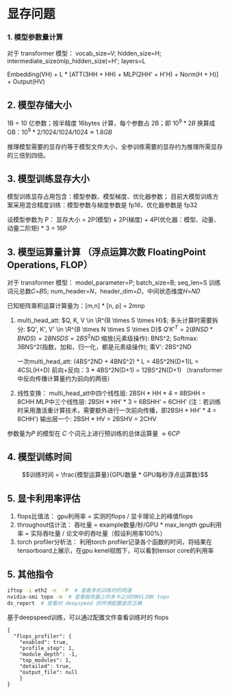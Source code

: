 # 显存问题

### 1. 模型参数量计算
对于 transformer 模型：
vocab_size=V; hidden_size=H; intermediate_size(mlp_hidden_size)=H'; layers=L

Embedding(VH) + L * [ATT(3HH + HH) + MLP(2HH' + H'H) + Norm(H + H)] + Output(HV)

## 2. 模型存储大小
1B = 10 亿参数；按半精度 16bytes 计算，每个参数占 2B；即 $10^9 * 2B$
换算成GB：$10^9 * 2 / 1024 / 1024 / 1024 \approx 1.8 GB$ 

推理模型需要的显存约等于模型文件大小，全参训练需要的显存约为推理所需显存的三倍到四倍。

## 3. 模型训练显存大小
模型训练显存占用包含：模型参数、模型梯度、优化器参数；
目前大模型训练方案采用混合精度训练：模型参数与梯度参数是 fp16，优化器参数是 fp32 

设模型参数为 P：
显存大小 = 2P(模型) + 2P(梯度) + 4P(优化器：模型、动量、动量二阶矩) * 3 = 16P

## 3. 模型运算量计算 （浮点运算次数 FloatingPoint Operations, FLOP）
对于 transformer 模型：
model_parameter=P; batch_size=B; seq_len=S
训练词元总数𝐶=𝐵S; num_header=𝑁，header_dim=𝐷，中间状态维度𝐻=𝑁𝐷

已知矩阵乘积运算计算量为：[m,n] * [n, p] = 2mnp

1. multi_head_att: 
   $Q, K, V \in \R^{B \times S \times H}$; 多头计算时需要拆分: $Q', K', V' \in \R^{B \times N \times S \times D}$
    $Q'K'^T = 2(BNSD * BNDS) =  2BNSDS = 2BS^2ND$
    缩放(元素级操作): BNS^2; Softmax: 3BNS^2(指数，加和，归一化，都是元素级操作); 乘V': 2BS^2ND

   一次multi_head_att: (4BS^2ND + 4BNS^2) * L = 4BS^2N(D+1)L = 4CSL(H+D)
   前向+反向：3 * 4BS^2N(D+1) = 12BS^2N(D+1)  （transformer中反向传播计算量约为前向的两倍）

2. 线性变换：
   multi_head_att中四个线性层: 2BSH * HH * 4 = 8BSHH = 8CHH
   MLP中三个线性层: 2BSH * HH’ * 3 = 6BSHH‘ = 6CHH'
   (注：若训练时采用激活重计算技术，需要额外进行一次前向传播，即2BSH * HH’ * 4 = 8CHH')
   输出层一个: 2BSH * HV = 2BSHV = 2CHV

参数量为𝑃 的模型在 𝐶 个词元上进行预训练的总体运算量 $\approx 6CP$ 

## 4. 模型训练时间
$$训练时间 = \frac{模型运算量}{GPU数量 * GPU每秒浮点运算数}$$

## 5. 显卡利用率评估
1. flops比值法： 
   gpu利用率 = 实测的flops / 显卡理论上的峰值flops
2. throughout估计法：
   吞吐量 = example数量/秒/GPU * max_length
   gpu利用率 = 实际吞吐量 / 论文中的吞吐量（假设利用率100%）
3. torch profiler分析法：
   利用torch profiler记录各个函数的时间，将结果在tensorboard上展示，在gpu kenel视图下，可以看到tensor core的利用率

## 5. 其他指令
```bash
iftop -i eth2 -n  -P  # 查看多机训练时的网速
nvidia-smi topo -m  # 查看服务器上的多卡之间的NVLINK topo
ds_report  # 查看对 deepspeed 的环境配置是否正确
```

基于deepspeed训练，可以通过配置文件查看训练时的 flops
```
{
  "flops_profiler": {
    "enabled": true,
    "profile_step": 1,
    "module_depth": -1,
    "top_modules": 1,
    "detailed": true,
    "output_file": null
    }
}
```